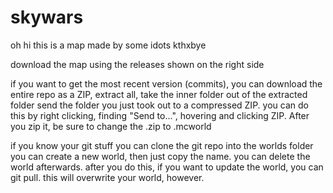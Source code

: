 # skywars
oh hi this is a map made by some idots kthxbye


download the map using the releases shown on the right side

if you want to get the most recent version (commits), you can download the entire repo as a ZIP,
extract all,
take the inner folder out of the extracted folder
send the folder you just took out to a compressed ZIP. you can do this by right clicking, finding "Send to...", hovering and clicking ZIP.
After you zip it, be sure to change the .zip to .mcworld

if you know your git stuff
you can clone the git repo into the worlds folder
you can create a new world, then just copy the name. you can delete the world afterwards.
after you do this, if you want to update the world, you can git pull. this will overwrite your world, however.
